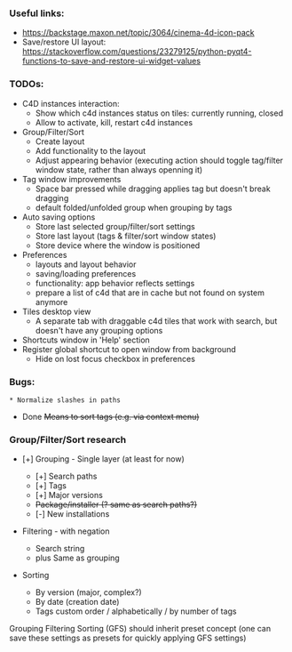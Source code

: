 ### Useful links:
* https://backstage.maxon.net/topic/3064/cinema-4d-icon-pack
* Save/restore UI layout: https://stackoverflow.com/questions/23279125/python-pyqt4-functions-to-save-and-restore-ui-widget-values

### TODOs:
* C4D instances interaction:
	* Show which c4d instances status on tiles: currently running, closed
	* Allow to activate, kill, restart c4d instances
* Group/Filter/Sort
	* Create layout
	* Add functionality to the layout
	* Adjust appearing behavior (executing action should toggle tag/filter window state, rather than always openning it)
* Tag window improvements
	* Space bar pressed while dragging applies tag but doesn't break dragging
	* default folded/unfolded group when grouping by tags
* Auto saving options
	* Store last selected group/filter/sort settings
	* Store last layout (tags & filter/sort window states)
	* Store device where the window is positioned
* Preferences
	* layouts and layout behavior
	* saving/loading preferences
	* functionality: app behavior reflects settings
	* prepare a list of c4d that are in cache but not found on system anymore
* Tiles desktop view
	* A separate tab with draggable c4d tiles that work with search, but doesn't have any grouping options
* Shortcuts window in 'Help' section
* Register global shortcut to open window from background
	* Hide on lost focus checkbox in preferences

### Bugs:
	* Normalize slashes in paths


* Done ~~Means to sort tags (e.g. via context menu)~~

### Group/Filter/Sort research
* [+] Grouping - Single layer (at least for now)
	* [+] Search paths
	* [+] Tags
	* [+] Major versions
	* ~~Package/installer (? same as search paths?)~~
	* [-] New installations

* Filtering - with negation
	* Search string
	* plus Same as grouping

* Sorting
	* By version (major, complex?)
	* By date (creation date)
	* Tags custom order / alphabetically / by number of tags

Grouping Filtering Sorting (GFS) should inherit preset concept (one can save these settings as presets for quickly applying GFS settings)